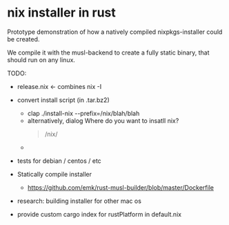 nix installer in rust
======================

Prototype demonstration of how a natively compiled nixpkgs-installer could be created.

We compile it with the musl-backend to create a fully static binary,
that should run on any linux.

TODO:
- release.nix <- combines nix -I <nix>
- convert install script (in .tar.bz2)
  - clap
    ./install-nix --prefix=/nix/blah/blah
  - alternatively, dialog
    Where do you want to insatll nix?
    > /nix/
  -
- tests for debian / centos / etc

- Statically compile installer
    - https://github.com/emk/rust-musl-builder/blob/master/Dockerfile

- research: building installer for other mac os

- provide custom cargo index for rustPlatform in default.nix

